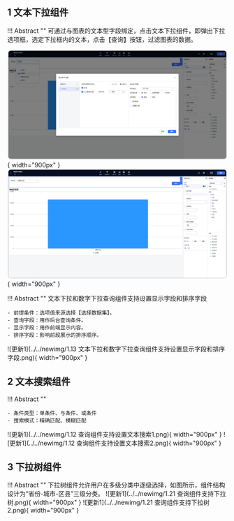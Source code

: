 ## 1 文本下拉组件

!!! Abstract ""
	可通过与图表的文本型字段绑定，点击文本下拉组件，即弹出下拉选项框，选定下拉框内的文本，点击【查询】按钮，过滤图表的数据。

![文本下拉组件入口](../../img/dashboard_generation/2.0设置文本下拉过滤.png){ width="900px" }  
![仪表盘编辑_过滤组件](../../img/dashboard_generation/2.0文本下拉过滤结果.png){ width="900px" }

!!! Abstract ""
	文本下拉和数字下拉查询组件支持设置显示字段和排序字段

    - 前提条件：选项值来源选择【选择数据集】。
    - 查询字段：用作后台查询条件。
    - 显示字段：用作前端显示内容。
    - 排序字段：影响前段展示的排序顺序。
![更新1](../../newimg/1.13 文本下拉和数字下拉查询组件支持设置显示字段和排序字段.png){ width="900px" }


## 2 文本搜索组件

!!! Abstract ""

    - 条件类型：单条件、与条件、或条件
    - 搜索模式：精确匹配、模糊匹配
![更新1](../../newimg/1.12 查询组件支持设置文本搜索1.png){ width="900px" }
![更新1](../../newimg/1.12 查询组件支持设置文本搜索2.png){ width="900px" }

## 3 下拉树组件

!!! Abstract ""
	下拉树组件允许用户在多级分类中逐级选择，如图所示，组件结构设计为“省份-城市-区县”三级分类。
![更新1](../../newimg/1.21 查询组件支持下拉树.png){ width="900px" }
![更新1](../../newimg/1.21 查询组件支持下拉树2.png){ width="900px" }




